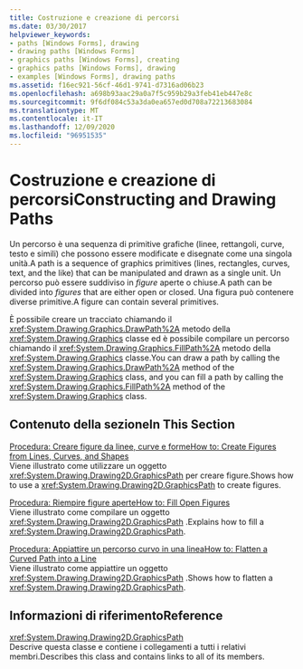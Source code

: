 ```yaml
---
title: Costruzione e creazione di percorsi
ms.date: 03/30/2017
helpviewer_keywords:
- paths [Windows Forms], drawing
- drawing paths [Windows Forms]
- graphics paths [Windows Forms], creating
- graphics paths [Windows Forms], drawing
- examples [Windows Forms], drawing paths
ms.assetid: f16ec921-56cf-46d1-9741-d7316ad06b23
ms.openlocfilehash: a698b93aac29a0a7f5c959b29a3feb41eb447e8c
ms.sourcegitcommit: 9f6df084c53a3da0ea657ed0d708a72213683084
ms.translationtype: MT
ms.contentlocale: it-IT
ms.lasthandoff: 12/09/2020
ms.locfileid: "96951535"
---
```

# <a name="constructing-and-drawing-paths"></a><span data-ttu-id="84d67-102">Costruzione e creazione di percorsi</span><span class="sxs-lookup"><span data-stu-id="84d67-102">Constructing and Drawing Paths</span></span>
<span data-ttu-id="84d67-103">Un percorso è una sequenza di primitive grafiche (linee, rettangoli, curve, testo e simili) che possono essere modificate e disegnate come una singola unità.</span><span class="sxs-lookup"><span data-stu-id="84d67-103">A path is a sequence of graphics primitives (lines, rectangles, curves, text, and the like) that can be manipulated and drawn as a single unit.</span></span> <span data-ttu-id="84d67-104">Un percorso può essere suddiviso in *figure* aperte o chiuse.</span><span class="sxs-lookup"><span data-stu-id="84d67-104">A path can be divided into *figures* that are either open or closed.</span></span> <span data-ttu-id="84d67-105">Una figura può contenere diverse primitive.</span><span class="sxs-lookup"><span data-stu-id="84d67-105">A figure can contain several primitives.</span></span>  
  
 <span data-ttu-id="84d67-106">È possibile creare un tracciato chiamando il <xref:System.Drawing.Graphics.DrawPath%2A> metodo della <xref:System.Drawing.Graphics> classe ed è possibile compilare un percorso chiamando il <xref:System.Drawing.Graphics.FillPath%2A> metodo della <xref:System.Drawing.Graphics> classe.</span><span class="sxs-lookup"><span data-stu-id="84d67-106">You can draw a path by calling the <xref:System.Drawing.Graphics.DrawPath%2A> method of the <xref:System.Drawing.Graphics> class, and you can fill a path by calling the <xref:System.Drawing.Graphics.FillPath%2A> method of the <xref:System.Drawing.Graphics> class.</span></span>  
  
## <a name="in-this-section"></a><span data-ttu-id="84d67-107">Contenuto della sezione</span><span class="sxs-lookup"><span data-stu-id="84d67-107">In This Section</span></span>  
 [<span data-ttu-id="84d67-108">Procedura: Creare figure da linee, curve e forme</span><span class="sxs-lookup"><span data-stu-id="84d67-108">How to: Create Figures from Lines, Curves, and Shapes</span></span>](how-to-create-figures-from-lines-curves-and-shapes.md)  
 <span data-ttu-id="84d67-109">Viene illustrato come utilizzare un oggetto <xref:System.Drawing.Drawing2D.GraphicsPath> per creare figure.</span><span class="sxs-lookup"><span data-stu-id="84d67-109">Shows how to use a <xref:System.Drawing.Drawing2D.GraphicsPath> to create figures.</span></span>  
  
 [<span data-ttu-id="84d67-110">Procedura: Riempire figure aperte</span><span class="sxs-lookup"><span data-stu-id="84d67-110">How to: Fill Open Figures</span></span>](how-to-fill-open-figures.md)  
 <span data-ttu-id="84d67-111">Viene illustrato come compilare un oggetto <xref:System.Drawing.Drawing2D.GraphicsPath> .</span><span class="sxs-lookup"><span data-stu-id="84d67-111">Explains how to fill a <xref:System.Drawing.Drawing2D.GraphicsPath>.</span></span>  
  
 [<span data-ttu-id="84d67-112">Procedura: Appiattire un percorso curvo in una linea</span><span class="sxs-lookup"><span data-stu-id="84d67-112">How to: Flatten a Curved Path into a Line</span></span>](how-to-flatten-a-curved-path-into-a-line.md)  
 <span data-ttu-id="84d67-113">Viene illustrato come appiattire un oggetto <xref:System.Drawing.Drawing2D.GraphicsPath> .</span><span class="sxs-lookup"><span data-stu-id="84d67-113">Shows how to flatten a <xref:System.Drawing.Drawing2D.GraphicsPath>.</span></span>  
  
## <a name="reference"></a><span data-ttu-id="84d67-114">Informazioni di riferimento</span><span class="sxs-lookup"><span data-stu-id="84d67-114">Reference</span></span>  
 <xref:System.Drawing.Drawing2D.GraphicsPath>  
 <span data-ttu-id="84d67-115">Descrive questa classe e contiene i collegamenti a tutti i relativi membri.</span><span class="sxs-lookup"><span data-stu-id="84d67-115">Describes this class and contains links to all of its members.</span></span>
